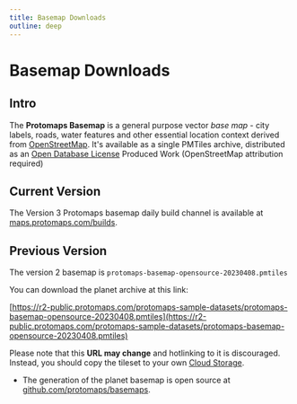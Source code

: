 ```yaml
---
title: Basemap Downloads
outline: deep
---
```


# Basemap Downloads

## Intro

The **Protomaps Basemap** is a general purpose vector *base map* - city labels, roads, water features and other essential location context derived from [OpenStreetMap](https://openstreetmap.org). It's available as a single PMTiles archive, distributed as an [Open Database License](https://opendatacommons.org/licenses/odbl/) Produced Work (OpenStreetMap attribution required)

## Current Version

The Version 3 Protomaps basemap daily build channel is available at [maps.protomaps.com/builds](https://maps.protomaps.com/builds).

## Previous Version

The version 2 basemap is `protomaps-basemap-opensource-20230408.pmtiles`

You can download the planet archive at this link:

[https://r2-public.protomaps.com/protomaps-sample-datasets/protomaps-basemap-opensource-20230408.pmtiles](https://r2-public.protomaps.com/protomaps-sample-datasets/protomaps-basemap-opensource-20230408.pmtiles)

Please note that this **URL may change** and hotlinking to it is discouraged. Instead, you should copy the tileset to your own [Cloud Storage](/pmtiles/cloud-storage).

* The generation of the planet basemap is open source at [github.com/protomaps/basemaps](http://github.com/protomaps/basemaps).


